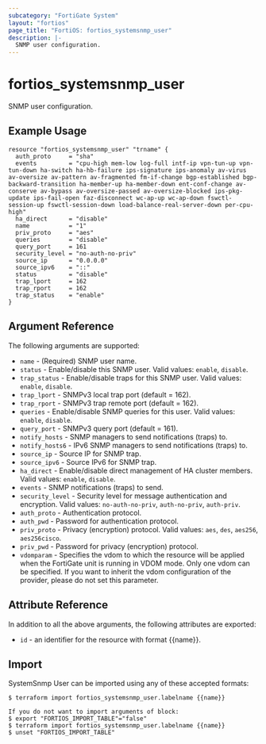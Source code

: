 ```yaml
---
subcategory: "FortiGate System"
layout: "fortios"
page_title: "FortiOS: fortios_systemsnmp_user"
description: |-
  SNMP user configuration.
---
```


# fortios_systemsnmp_user
SNMP user configuration.

## Example Usage

```hcl
resource "fortios_systemsnmp_user" "trname" {
  auth_proto     = "sha"
  events         = "cpu-high mem-low log-full intf-ip vpn-tun-up vpn-tun-down ha-switch ha-hb-failure ips-signature ips-anomaly av-virus av-oversize av-pattern av-fragmented fm-if-change bgp-established bgp-backward-transition ha-member-up ha-member-down ent-conf-change av-conserve av-bypass av-oversize-passed av-oversize-blocked ips-pkg-update ips-fail-open faz-disconnect wc-ap-up wc-ap-down fswctl-session-up fswctl-session-down load-balance-real-server-down per-cpu-high"
  ha_direct      = "disable"
  name           = "1"
  priv_proto     = "aes"
  queries        = "disable"
  query_port     = 161
  security_level = "no-auth-no-priv"
  source_ip      = "0.0.0.0"
  source_ipv6    = "::"
  status         = "disable"
  trap_lport     = 162
  trap_rport     = 162
  trap_status    = "enable"
}
```

## Argument Reference

The following arguments are supported:

* `name` - (Required) SNMP user name.
* `status` - Enable/disable this SNMP user. Valid values: `enable`, `disable`.
* `trap_status` - Enable/disable traps for this SNMP user. Valid values: `enable`, `disable`.
* `trap_lport` - SNMPv3 local trap port (default = 162).
* `trap_rport` - SNMPv3 trap remote port (default = 162).
* `queries` - Enable/disable SNMP queries for this user. Valid values: `enable`, `disable`.
* `query_port` - SNMPv3 query port (default = 161).
* `notify_hosts` - SNMP managers to send notifications (traps) to.
* `notify_hosts6` - IPv6 SNMP managers to send notifications (traps) to.
* `source_ip` - Source IP for SNMP trap.
* `source_ipv6` - Source IPv6 for SNMP trap.
* `ha_direct` - Enable/disable direct management of HA cluster members. Valid values: `enable`, `disable`.
* `events` - SNMP notifications (traps) to send.
* `security_level` - Security level for message authentication and encryption. Valid values: `no-auth-no-priv`, `auth-no-priv`, `auth-priv`.
* `auth_proto` - Authentication protocol.
* `auth_pwd` - Password for authentication protocol.
* `priv_proto` - Privacy (encryption) protocol. Valid values: `aes`, `des`, `aes256`, `aes256cisco`.
* `priv_pwd` - Password for privacy (encryption) protocol.
* `vdomparam` - Specifies the vdom to which the resource will be applied when the FortiGate unit is running in VDOM mode. Only one vdom can be specified. If you want to inherit the vdom configuration of the provider, please do not set this parameter.


## Attribute Reference

In addition to all the above arguments, the following attributes are exported:
* `id` - an identifier for the resource with format {{name}}.

## Import

SystemSnmp User can be imported using any of these accepted formats:
```
$ terraform import fortios_systemsnmp_user.labelname {{name}}

If you do not want to import arguments of block:
$ export "FORTIOS_IMPORT_TABLE"="false"
$ terraform import fortios_systemsnmp_user.labelname {{name}}
$ unset "FORTIOS_IMPORT_TABLE"
```
